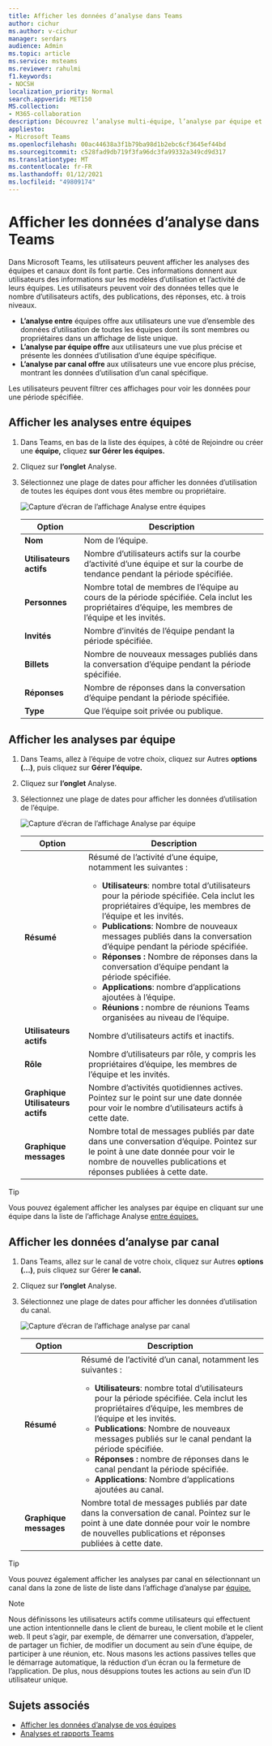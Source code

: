 ```yaml
---
title: Afficher les données d’analyse dans Teams
author: cichur
ms.author: v-cichur
manager: serdars
audience: Admin
ms.topic: article
ms.service: msteams
ms.reviewer: rahulmi
f1.keywords:
- NOCSH
localization_priority: Normal
search.appverid: MET150
MS.collection:
- M365-collaboration
description: Découvrez l’analyse multi-équipe, l’analyse par équipe et l’analyse par canal dans Teams, qui permet aux utilisateurs de voir les données d’utilisation des équipes ou canaux dont ils font partie.
appliesto:
- Microsoft Teams
ms.openlocfilehash: 00ac44638a3f1b79ba98d1b2ebc6cf3645ef44bd
ms.sourcegitcommit: c528fad9db719f3fa96dc3fa99332a349cd9d317
ms.translationtype: MT
ms.contentlocale: fr-FR
ms.lasthandoff: 01/12/2021
ms.locfileid: "49809174"
---
```

# <a name="view-analytics-in-teams"></a>Afficher les données d’analyse dans Teams

Dans Microsoft Teams, les utilisateurs peuvent afficher les analyses des équipes et canaux dont ils font partie. Ces informations donnent aux utilisateurs des informations sur les modèles d’utilisation et l’activité de leurs équipes. Les utilisateurs peuvent voir des données telles que le nombre d’utilisateurs actifs, des publications, des réponses, etc. à trois niveaux.

- **L’analyse entre** équipes offre aux utilisateurs une vue d’ensemble des données d’utilisation de toutes les équipes dont ils sont membres ou propriétaires dans un affichage de liste unique.
- **L’analyse par équipe offre** aux utilisateurs une vue plus précise et présente les données d’utilisation d’une équipe spécifique.
- **L’analyse par canal offre** aux utilisateurs une vue encore plus précise, montrant les données d’utilisation d’un canal spécifique.

Les utilisateurs peuvent filtrer ces affichages pour voir les données pour une période spécifiée.

## <a name="view-cross-team-analytics"></a>Afficher les analyses entre équipes

1. Dans Teams, en bas de la liste des équipes, à côté de Rejoindre ou créer une **équipe,** cliquez **sur Gérer les équipes.**
2. Cliquez sur **l’onglet** Analyse.
3. Sélectionnez une plage de dates pour afficher les données d’utilisation de toutes les équipes dont vous êtes membre ou propriétaire.

    ![Capture d’écran de l’affichage Analyse entre équipes](../media/view-analytics-cross-team.png)

    |Option |Description  |
    |--------|-------------|
    |**Nom**   |Nom de l’équipe. |
    |**Utilisateurs actifs**   |Nombre d’utilisateurs actifs sur la courbe d’activité d’une équipe et sur la courbe de tendance pendant la période spécifiée.
    |**Personnes**   |Nombre total de membres de l’équipe au cours de la période spécifiée. Cela inclut les propriétaires d’équipe, les membres de l’équipe et les invités.|
    |**Invités**   |Nombre d’invités de l’équipe pendant la période spécifiée. |
    |**Billets**   |Nombre de nouveaux messages publiés dans la conversation d’équipe pendant la période spécifiée. |
    |**Réponses**   |Nombre de réponses dans la conversation d’équipe pendant la période spécifiée. |
    |**Type**   |Que l’équipe soit privée ou publique.|

## <a name="view-per-team-analytics"></a>Afficher les analyses par équipe

1. Dans Teams, allez à l’équipe de votre choix, cliquez sur Autres **options (...)**, puis cliquez sur **Gérer l’équipe.**
2. Cliquez sur **l’onglet** Analyse.
4. Sélectionnez une plage de dates pour afficher les données d’utilisation de l’équipe.  

    ![Capture d’écran de l’affichage Analyse par équipe](../media/view-analytics-per-team.png)

    |Option |Description  |
    |--------|-------------|
    |**Résumé**   |Résumé de l’activité d’une équipe, notamment les suivantes :<ul><li>**Utilisateurs**: nombre total d’utilisateurs pour la période spécifiée. Cela inclut les propriétaires d’équipe, les membres de l’équipe et les invités.</li> <li>**Publications**: Nombre de nouveaux messages publiés dans la conversation d’équipe pendant la période spécifiée.</li><li>**Réponses :** Nombre de réponses dans la conversation d’équipe pendant la période spécifiée.</li> <li>**Applications**: nombre d’applications ajoutées à l’équipe.</li><li>**Réunions :** nombre de réunions Teams organisées au niveau de l’équipe.</li> </ul> |
    |**Utilisateurs actifs**   |Nombre d’utilisateurs actifs et inactifs.|
    |**Rôle**   |Nombre d’utilisateurs par rôle, y compris les propriétaires d’équipe, les membres de l’équipe et les invités.|
    |**Graphique Utilisateurs actifs**  |Nombre d’activités quotidiennes actives. Pointez sur le point sur une date donnée pour voir le nombre d’utilisateurs actifs à cette date.|
    |**Graphique messages**  |Nombre total de messages publiés par date dans une conversation d’équipe. Pointez sur le point à une date donnée pour voir le nombre de nouvelles publications et réponses publiées à cette date.|

> [!TIP]
> Vous pouvez également afficher les analyses par équipe en cliquant sur une équipe dans la liste de l’affichage Analyse [entre équipes.](#view-cross-team-analytics)

## <a name="view-per-channel-analytics"></a>Afficher les données d’analyse par canal

1. Dans Teams, allez sur le canal de votre choix, cliquez sur Autres **options (...)**, puis cliquez sur Gérer **le canal.**
2. Cliquez sur **l’onglet** Analyse.
3. Sélectionnez une plage de dates pour afficher les données d’utilisation du canal.  

    ![Capture d’écran de l’affichage analyse par canal](../media/view-analytics-per-channel.png)

    |Option |Description  |
    |--------|-------------|
    |**Résumé**   |Résumé de l’activité d’un canal, notamment les suivantes :<ul><li>**Utilisateurs**: nombre total d’utilisateurs pour la période spécifiée. Cela inclut les propriétaires d’équipe, les membres de l’équipe et les invités.</li> <li>**Publications**: Nombre de nouveaux messages publiés sur le canal pendant la période spécifiée.</li><li>**Réponses :** nombre de réponses dans le canal pendant la période spécifiée.</li> <li>**Applications**: Nombre d’applications ajoutées au canal.</li> </ul> |
    |**Graphique messages**  |Nombre total de messages publiés par date dans la conversation de canal. Pointez sur le point à une date donnée pour voir le nombre de nouvelles publications et réponses publiées à cette date.|

> [!TIP]
> Vous pouvez également afficher les analyses par canal en sélectionnant un canal dans la zone de liste de liste dans l’affichage d’analyse par [équipe.](#view-per-team-analytics)
    
> [!NOTE]
> Nous définissons les utilisateurs actifs comme utilisateurs qui effectuent une action intentionnelle dans le client de bureau, le client mobile et le client web. Il peut s’agir, par exemple, de démarrer une conversation, d’appeler, de partager un fichier, de modifier un document au sein d’une équipe, de participer à une réunion, etc. Nous masons les actions passives telles que le démarrage automatique, la réduction d’un écran ou la fermeture de l’application. De plus, nous désuppions toutes les actions au sein d’un ID utilisateur unique.

## <a name="related-topics"></a>Sujets associés

- [Afficher les données d’analyse de vos équipes](https://support.office.com/article/view-analytics-for-your-teams-5b8ad4b1-af34-4217-aff4-cd11a820b56b)
- [Analyses et rapports Teams](teams-reporting-reference.md)